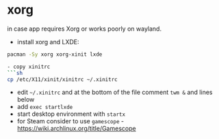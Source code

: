 # xorg

in case app requires Xorg or works poorly on wayland.

- install xorg and LXDE:
```sh
pacman -Sy xorg xorg-xinit lxde

- copy xinitrc
```sh
cp /etc/X11/xinit/xinitrc ~/.xinitrc
```

- edit `~/.xinitrc` and at the bottom of the file comment `twm &` and lines below
- add `exec startlxde`
- start desktop environment with `startx`
- for Steam consider to use `gamescope` - https://wiki.archlinux.org/title/Gamescope
